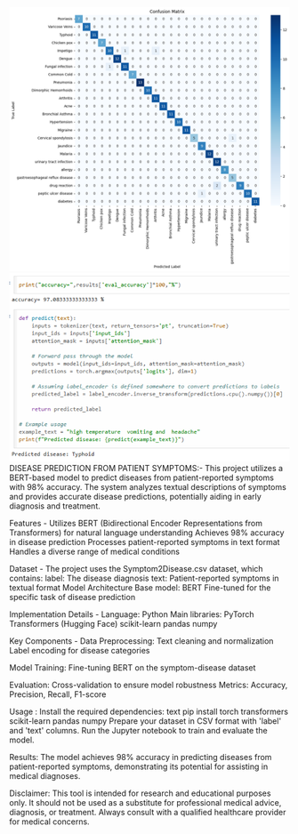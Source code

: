 ![Confusion_Matrix](https://github.com/Abhiudai12/Internship1/blob/main/confusion_matrix.png)
![Disease Prediction Example](intern_disease.png)
DISEASE PREDICTION FROM PATIENT SYMPTOMS:- 
This project utilizes a BERT-based model to predict diseases from patient-reported symptoms with 98% accuracy.
The system analyzes textual descriptions of symptoms and provides accurate disease predictions, potentially aiding in early diagnosis and treatment.

Features -
Utilizes BERT (Bidirectional Encoder Representations from Transformers) for natural language understanding
Achieves 98% accuracy in disease prediction
Processes patient-reported symptoms in text format
Handles a diverse range of medical conditions

Dataset -
The project uses the Symptom2Disease.csv dataset, which contains:
label: The disease diagnosis
text: Patient-reported symptoms in textual format
Model Architecture
Base model: BERT
Fine-tuned for the specific task of disease prediction

Implementation Details -
Language: Python
Main libraries:
PyTorch
Transformers (Hugging Face)
scikit-learn
pandas
numpy

Key Components -
Data Preprocessing:
Text cleaning and normalization
Label encoding for disease categories

Model Training:
Fine-tuning BERT on the symptom-disease dataset

Evaluation:
Cross-validation to ensure model robustness
Metrics: Accuracy, Precision, Recall, F1-score

Usage :
Install the required dependencies:
text
pip install torch transformers scikit-learn pandas numpy
Prepare your dataset in CSV format with 'label' and 'text' columns.
Run the Jupyter notebook to train and evaluate the model.

Results:
The model achieves 98% accuracy in predicting diseases from patient-reported symptoms, demonstrating its potential for assisting in medical diagnoses.

Disclaimer:
This tool is intended for research and educational purposes only. 
It should not be used as a substitute for professional medical advice, diagnosis, or treatment. 
Always consult with a qualified healthcare provider for medical concerns.
